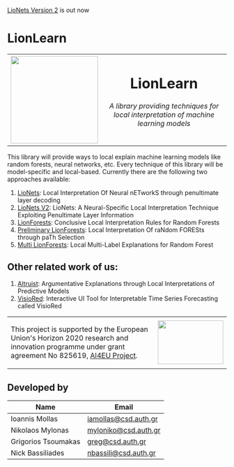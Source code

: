 [LioNets Version 2](https://github.com/iamollas/LionLearn/tree/master/LioNets_V2) is out now

# LionLearn

<table align="center">
    <tr>
        <td> <img src="https://github.com/intelligence-csd-auth-gr/LionLearn/blob/master/lionLearnLogo.png" width="200"  height="200"></td>
        <td align="center"><p><h1>LionLearn</h1><h6>A library providing techniques for local interpretation of machine learning models</h6></p></td>
    </tr>
</table>

This library will provide ways to local explain machine learning models like random forests, 
neural networks, etc. Every technique of this library will be model-specific and local-based. Currently there are the following two approaches available:

1. [LioNets](https://github.com/intelligence-csd-auth-gr/LionLearn/tree/master/LioNets): Local Interpretation Of Neural nETworkS through penultimate layer decoding
2. [LioNets V2](https://github.com/intelligence-csd-auth-gr/LionLearn/tree/master/LioNets_V2): LioNets: A Neural-Specific Local Interpretation Technique Exploiting Penultimate Layer Information
3. [LionForests](https://github.com/intelligence-csd-auth-gr/LionLearn/tree/master/LionForests): Conclusive Local Interpretation Rules for Random Forests
4. [Preliminary LionForests](https://github.com/intelligence-csd-auth-gr/LionLearn/tree/master/Preliminary_LionForests): Local Interpretation Of raNdom FORESts through paTh Selection
5. [Multi LionForests](https://github.com/intelligence-csd-auth-gr/LionLearn/tree/master/LionForests_Multi): Local Multi-Label Explanations for Random Forest

## Other related work of us:
1. [Altruist](https://github.com/iamollas/Altruist): Argumentative Explanations through Local Interpretations of Predictive Models
2. [VisioRed](https://github.com/intelligence-csd-auth-gr/Interpretable-Predictive-Maintenance/tree/master/VisioRed%20Demo): Interactive UI Tool for Interpretable Time Series Forecasting called VisioRed

<table align="center">
    <tr>
        <td><p>This project is supported by the European Union's Horizon 2020 research and innovation programme under grant agreement No 825619, <a href="https://www.ai4eu.eu">AI4EU Project</a>.</p></td>
        <td><img src="https://www.ai4europe.eu/sites/default/files/logo_ai4eu.svg" width=150 height=100</td>
    </tr>
</table>

## Developed by
Name | Email
--- | ---
Ioannis Mollas | iamollas@csd.auth.gr
Nikolaos Mylonas | myloniko@csd.auth.gr
Grigorios Tsoumakas | greg@csd.auth.gr
Nick Bassiliades | nbassili@csd.auth.gr

